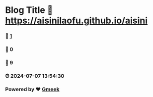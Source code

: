 # Blog Title :link: https://aisinilaofu.github.io/aisini 
### :page_facing_up: [1](https://aisinilaofu.github.io/aisini/tag.html) 
### :speech_balloon: 0 
### :hibiscus: 9 
### :alarm_clock: 2024-07-07 13:54:30 
### Powered by :heart: [Gmeek](https://github.com/Meekdai/Gmeek)
